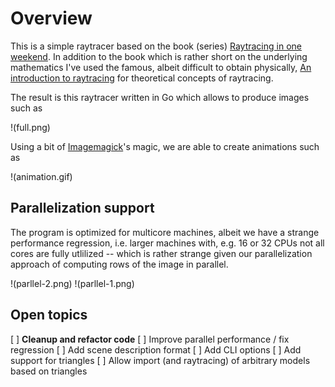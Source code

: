 # Overview

This is a simple raytracer based on the book (series) [Raytracing in one weekend](https://raytracing.github.io/). In addition to the book which is rather short on the underlying mathematics I've used the famous, albeit difficult to obtain physically, [An introduction to raytracing](https://www.realtimerendering.com/raytracing/An-Introduction-to-Ray-Tracing-The-Morgan-Kaufmann-Series-in-Computer-Graphics-.pdf) for theoretical concepts of raytracing.

The result is this raytracer written in Go which allows to produce images such as

!(full.png)

Using a bit of [Imagemagick](https://imagemagick.org/index.php)'s magic, we are able to create animations such as 

!(animation.gif)

## Parallelization support

The program is optimized for multicore machines, albeit we have a strange performance regression, i.e. larger machines with, e.g. 16 or 32 CPUs not all cores are fully utlilized -- which is rather strange given our parallelization approach of computing rows of the image in parallel. 

!(parllel-2.png)
!(parllel-1.png)

## Open topics

[ ] **Cleanup and refactor code**
[ ] Improve parallel performance / fix regression
[ ] Add scene description format
[ ] Add CLI options
[ ] Add support for triangles 
[ ] Allow import (and raytracing) of arbitrary models based on triangles